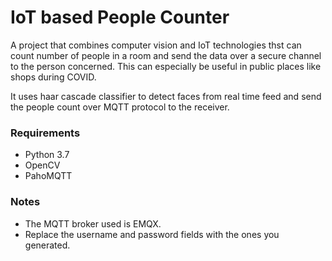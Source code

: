 
# IoT based People Counter
A project that combines computer vision and IoT technologies thst can count number of people in a room and send the data over a secure channel to the person concerned. This can especially be useful in public places like shops during COVID.

It uses haar cascade classifier to detect faces from real time feed and send the people count over MQTT protocol to the receiver. 

### Requirements
- Python 3.7
- OpenCV
- PahoMQTT

### Notes
- The MQTT broker used is EMQX.
- Replace the username and password fields with the ones you generated.
